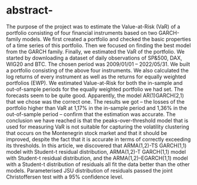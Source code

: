 # abstract-
The purpose of the project was to estimate the Value-at-Risk (VaR) of a portfolio consisting of
four financial instruments based on two GARCH-family models. We first created a portfolio
and checked the basic properties of a time series of this portfolio. Then we focused on finding
the best model from the GARCH family. Finally, we estimated the VaR of the portfolio. We
started by downloading a dataset of daily observations of SP&500, DAX, WIG20 and BTC.
The chosen period was 2009/01/01 – 2022/05/31. We built a portfolio consisting of the above
four instruments. We also calculated the log returns of every instrument as well as the returns
for equally weighted portfolios (EWP). We estimated Value-at-Risk for both the in-sample and
out-of-sample periods for the equally weighted portfolio we had set. The forecasts seem to be
quite good. Apparently, the model AR(1)GARCH(2,1) that we chose was the correct one. The
results we got – the losses of the portfolio higher than VaR at 1,17% in the in-sample period
and 1,36% in the out-of-sample period – confirm that the estimation was accurate. The
conclusion we have reached is that the peaks-over-threshold model that is used for measuring
VaR is not suitable for capturing the volatility clustering that occurs on the Montenegrin stock
market and that it should be improved, despite the fact that it is accurate in terms of correctly
exceeding its thresholds. In this article, we discovered that ARMA(1,2)-TS GARCH(1,1)
model with Student-t residual distribution, ARMA(1,2)-T GARCH(1,1) model with Student-t
residual distribution, and the ARMA(1,2)–EGARCH(1,1) model with a Student-t distribution
of residuals all fit the data better than the other models. Parameterised JSU distribution of
residuals passed the joint Christoffersen test with a 95% confidence level.
